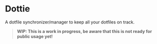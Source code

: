 # Dottie

A dotfile synchronizer/manager to keep all your dotfiles on track.

> **WIP: This is a work in progress, be aware that this is not ready for public
> usage yet!**
